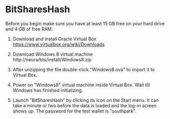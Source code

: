 # BitSharesHash

Before you begin make sure you have at least 15 GB free on your hard drive and 4 GB of free RAM.

1. Download and install Oracle Virtual Box
https://www.virtualbox.org/wiki/Downloads

2. Download Windows 8 virtual machine
http://neura/bts/install/Windows8.zip

3. After unzipping the file double-click "Windows8.ova" to import it to Virtual Box.

4. Power on "Windows8" virtual machine inside Virtual Box. Wait till Windows has finished initializing.

5. Launch "BitSharesHash" by clicking its icon on the Start menu. It can take a minute or two before the data is loaded and the log-in screen shows up. The password for the test wallet is "southpark".
